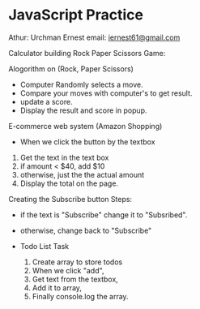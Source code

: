 # JavaScript Practice

Athur: Urchman Ernest
email: <iernest61@gmail.com>

Calculator building
Rock Paper Scissors Game:

Alogorithm on (Rock, Paper Scissors)

- Computer Randomly selects a move.
- Compare your moves with computer's to get result.
- update a score.
- Display the result and score in popup.

E-commerce web system (Amazon Shopping)

- When we click the button by the textbox

1. Get the text in the text box
2. if amount < $40, add $10
3. otherwise, just the the actual amount
4. Display the total on the page.

Creating the Subscribe button
Steps:

- if the text is "Subscribe" change it to "Subsribed".
- otherwise, change back to "Subscribe"

- Todo List Task
  1. Create array to store todos
  2. When we click "add",
  3. Get text from the textbox,
  4. Add it to array,
  5. Finally console.log the array.